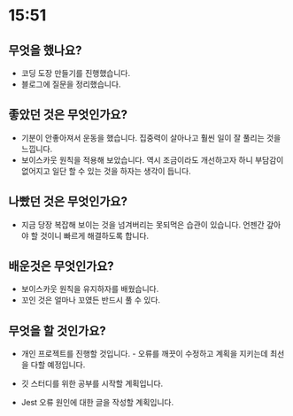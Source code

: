 # 15:51

## 무엇을 했나요?

- 코딩 도장 만들기를 진행했습니다.
- 블로그에 질문을 정리했습니다. 

## 좋았던 것은 무엇인가요?

- 기분이 안좋아져서 운동을 했습니다. 집중력이 살아나고 훨씬 일이 잘 풀리는 것을 느낍니다. 
- 보이스카웃 원칙을 적용해 보았습니다. 역시 조금이라도 개선하고자 하니 부담감이 없어지고 일단 할 수 있는 것을 하자는 생각이 듭니다. 

## 나빴던 것은 무엇인가요?

- 지금 당장 복잡해 보이는 것을 넘겨버리는 못되먹은 습관이 있습니다. 언젠간 갚아야 할 것이니 빠르게 해결하도록 합니다.

## 배운것은 무엇인가요?

- 보이스카웃 원칙을 유지하자를 배웠습니다.
- 꼬인 것은 얼마나 꼬였든 반드시 풀 수 있다.

## 무엇을 할 것인가요?

- 개인 프로젝트를 진행할 것입니다. - 오류를 깨끗이 수정하고 계획을 지키는데 최선을 다할 예정입니다.

- 깃 스터디를 위한 공부를 시작할 계획입니다.

- Jest 오류 원인에 대한 글을 작성할 계획입니다. 

  